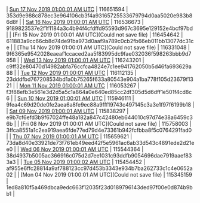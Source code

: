 | [Sun 17 Nov 2019 01:00:01 AM UTC]() | 116651594 | 353d9e988c878ec3e964106cb3f4a93165725533679794d0aa5020e983b86d8f | 
| [Sat 16 Nov 2019 01:00:01 AM UTC](https://transfer.sh/SEE1A/trcninja-dbdump-20191116010001.tar.bz2) | 116536673 | 9189823537e2f1f1184a3c4b94f4cfdffd95593d967c3695e129152e4bcf97bd | 
| [Fri 15 Nov 2019 01:00:01 AM UTC](Could not save file) | 116454642 | 611883a9cc66cb8d74de91ba973d0aaf9a789c0cb2fb66eb011bb13077dc31ce | 
| [Thu 14 Nov 2019 01:00:01 AM UTC](Could not save file) | 116331048 | 9f6365e9542028eaeaf1ccaced2aa5f83995dc9fae032036f598263bbb9d7958 | 
| [Wed 13 Nov 2019 01:00:01 AM UTC]() | 116243201 | c9ff32e80470d14982abfa76ccfca4824e7c1ee941762050b5d46fa693629a88 | 
| [Tue 12 Nov 2019 01:00:01 AM UTC](https://transfer.sh/vndUd/trcninja-dbdump-20191112010001.tar.bz2) | 116112135 | 23dddfbd767208534bd1a0b75265f633a80543e904a1ba778f105d23679f1321 | 
| [Mon 11 Nov 2019 01:00:01 AM UTC](https://transfer.sh/27KiN/trcninja-dbdump-20191111010001.tar.bz2) | 116053267 | f3f88efb3e561e3d2d5a5c1a864a0e640ed85cc2df305d5d6dff1e501f4cd8c6 | 
| [Sun 10 Nov 2019 01:00:01 AM UTC]() | 115946111 | 9fea4c69d20de0fe2aea6a8fe9ec88a9fff19743c497145c3a3e1f97f6199b18 | 
| [Sat 09 Nov 2019 01:00:01 AM UTC]() | 115838297 | e9b7cf6efd3b9f67024ffe48a182a847c42480eb644010c97d74e38a6459c36b | 
| [Fri 08 Nov 2019 01:00:01 AM UTC](Could not save file) | 115758003 | 3ffca8551a1c2ea919aea6fde77ed79d4e73361b942fcfbba8f5c0764291fad0 | 
| [Thu 07 Nov 2019 01:00:01 AM UTC]() | 115659621 | 73da8d40e33921de73f761eb49eed42f5e5961ac6ab33d543c4891ede2d21ee0 | 
| [Wed 06 Nov 2019 01:00:01 AM UTC](https://transfer.sh/1j201/trcninja-dbdump-20191106010001.tar.bz2) | 115544364 | 38d4937b5005ac366916c075d2d7ee1031c93ddfb9054696dae7919aaef833a3 | 
| [Tue 05 Nov 2019 01:00:02 AM UTC]() | 115454452 | af955e6ffc28814a9af788123cc97d453b3343e934b7ba262733c1c4e0652a02 | 
| [Mon 04 Nov 2019 01:00:01 AM UTC](Could not save file) | 115345159 | 1ed8a810f5a469dbca9edc663f12035f23d0189796143ded97f00e0d874b9bb1 | 
